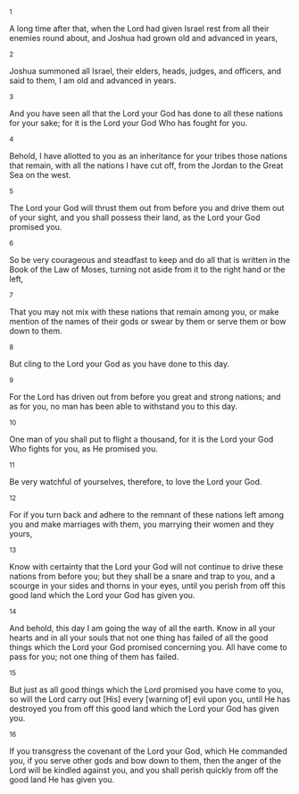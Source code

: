 <sup>1</sup> 

A long time after that, when the Lord had given Israel rest from all their enemies round about, and Joshua had grown old and advanced in years, 

<sup>2</sup> 

Joshua summoned all Israel, their elders, heads, judges, and officers, and said to them, I am old and advanced in years. 

<sup>3</sup> 

And you have seen all that the Lord your God has done to all these nations for your sake; for it is the Lord your God Who has fought for you. 

<sup>4</sup> 

Behold, I have allotted to you as an inheritance for your tribes those nations that remain, with all the nations I have cut off, from the Jordan to the Great Sea on the west. 

<sup>5</sup> 

The Lord your God will thrust them out from before you and drive them out of your sight, and you shall possess their land, as the Lord your God promised you. 

<sup>6</sup> 

So be very courageous and steadfast to keep and do all that is written in the Book of the Law of Moses, turning not aside from it to the right hand or the left, 

<sup>7</sup> 

That you may not mix with these nations that remain among you, or make mention of the names of their gods or swear by them or serve them or bow down to them. 

<sup>8</sup> 

But cling to the Lord your God as you have done to this day. 

<sup>9</sup> 

For the Lord has driven out from before you great and strong nations; and as for you, no man has been able to withstand you to this day. 

<sup>10</sup> 

One man of you shall put to flight a thousand, for it is the Lord your God Who fights for you, as He promised you. 

<sup>11</sup> 

Be very watchful of yourselves, therefore, to love the Lord your God. 

<sup>12</sup> 

For if you turn back and adhere to the remnant of these nations left among you and make marriages with them, you marrying their women and they yours, 

<sup>13</sup> 

Know with certainty that the Lord your God will not continue to drive these nations from before you; but they shall be a snare and trap to you, and a scourge in your sides and thorns in your eyes, until you perish from off this good land which the Lord your God has given you. 

<sup>14</sup> 

And behold, this day I am going the way of all the earth. Know in all your hearts and in all your souls that not one thing has failed of all the good things which the Lord your God promised concerning you. All have come to pass for you; not one thing of them has failed. 

<sup>15</sup> 

But just as all good things which the Lord promised you have come to you, so will the Lord carry out [His] every [warning of] evil upon you, until He has destroyed you from off this good land which the Lord your God has given you. 

<sup>16</sup> 

If you transgress the covenant of the Lord your God, which He commanded you, if you serve other gods and bow down to them, then the anger of the Lord will be kindled against you, and you shall perish quickly from off the good land He has given you.